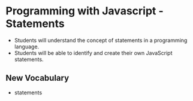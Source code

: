 # Programming with Javascript - Statements

- Students will understand the concept of statements in a programming language.
- Students will be able to identify and create their own JavaScript statements.

## New Vocabulary
- statements